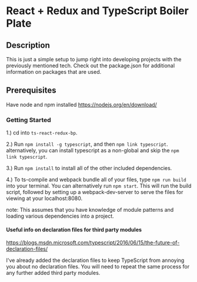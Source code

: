 # React + Redux and TypeScript Boiler Plate

## Description
This is just a simple setup to jump right into developing projects with the previously mentioned tech.
Check out the package.json for additional information on packages that are used.

## Prerequisites
Have node and npm installed https://nodejs.org/en/download/


### Getting Started
1.) cd into `ts-react-redux-bp`.

2.) Run `npm install -g typescript`, and then `npm link typescript`.
    alternatively, you can install typescript as a non-global and skip
    the `npm link typescript`.

3.) Run `npm install` to install all of the other included dependencies.

4.) To ts-compile and webpack bundle all of your files, type `npm run build` into your terminal.
    You can alternatively run `npm start`. This will run the build script, followed by setting
    up a webpack-dev-server to serve the files for viewing at your localhost:8080.

note: This assumes that you have knowledge of module patterns and loading various dependencies into a project.

#### Useful info on declaration files for third party modules
https://blogs.msdn.microsoft.com/typescript/2016/06/15/the-future-of-declaration-files/

I've already added the declaration files to keep TypeScript from annoying you about no declaration files.
You will need to repeat the same process for any further added third party modules.
